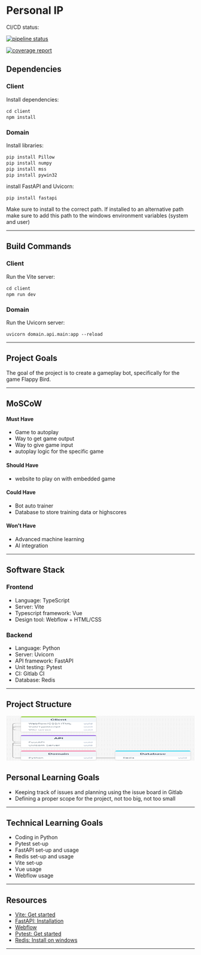 # Personal IP

CI/CD status:

[![pipeline status](https://git.sogyo.nl/rkeijzer/personal-ip/badges/main/pipeline.svg)](https://git.sogyo.nl/rkeijzer/personal-ip/-/commits/main)

[![coverage report](https://git.sogyo.nl/rkeijzer/personal-ip/badges/main/coverage.svg)](https://git.sogyo.nl/rkeijzer/personal-ip/-/commits/main)



## Dependencies
### Client
Install dependencies:
```
cd client
npm install
```
### Domain
Install libraries:

```
pip install Pillow
pip install numpy
pip install mss
pip install pywin32
```
install FastAPI and Uvicorn:
```
pip install fastapi
```
Make sure to install to the correct path. If installed to an alternative path make sure to add this path to the windows environment variables (system and user)
***

## Build Commands
### Client
Run the Vite server:
```
cd client
npm run dev
```
### Domain
Run the Uvicorn server:
```
uvicorn domain.api.main:app --reload
```
***

## Project Goals
The goal of the project is to create a gameplay bot, specifically for the game Flappy Bird.
***

## MoSCoW
#### Must Have
- Game to autoplay
- Way to get game output
- Way to give game input
- autoplay logic for the specific game
#### Should Have
- website to play on with embedded game
#### Could Have
- Bot auto trainer
- Database to store training data or highscores
#### Won't Have
- Advanced machine learning
- AI integration
***

## Software Stack
### Frontend
- Language: TypeScript
- Server: Vite
- Typescript framework: Vue
- Design tool: Webflow + HTML/CSS
### Backend
- Language: Python
- Server: Uvicorn
- API framework: FastAPI
- Unit testing: Pytest
- CI: Gitlab CI
- Database: Redis
***

## Project Structure
<!-- ![test image](architecture_diagram.png) -->
<img src="architecture_diagram.png"  width="600" height="120">

## Personal Learning Goals
- Keeping track of issues and planning using the issue board in Gitlab
- Defining a proper scope for the project, not too big, not too small
***

## Technical Learning Goals
- Coding in Python
- Pytest set-up
- FastAPI set-up and usage
- Redis set-up and usage
- Vite set-up
- Vue usage
- Webflow usage
***

## Resources
- [Vite: Get started](https://vitejs.dev/guide/)
- [FastAPI: Installation](https://fastapi.tiangolo.com/#installation)
- [Webflow](https://webflow.com)
- [Pytest: Get started](https://docs.pytest.org/en/8.2.x/getting-started.html)
- [Redis: Install on windows](https://redis.io/docs/latest/operate/oss_and_stack/install/install-redis/install-redis-on-windows/)
***